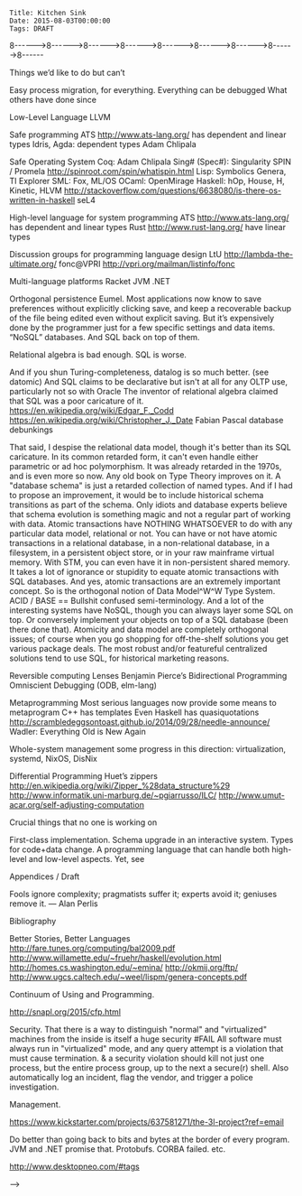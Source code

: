     Title: Kitchen Sink
    Date: 2015-08-03T00:00:00
    Tags: DRAFT

<!--

# Random ideas for future posts

    Title: Chapter 1: The Way Houyhnhnms Compute
    Date: 2015-08-02T10:56:46
    Tags: Introduction, Point of View, Simplicity

    Title: Chapter 2: Save Our Souls
    Date: 2015-08-03T01:10:00
    Tags: Persistence, Automation, Orthogonal Persistence, Domains

    Title: Chapter 3: The Houyhnhnm Version of Salvation
    Date: 2015-08-09T01:10:00
    Tags: Persistence, Orthogonal Persistence, Files, Versioning, Monitor

    Title: Chapter 4: Turtling down the Tower of Babel
    Date: 2015-08-24T19:51:01
    Tags: Persistence, Transience, Quality, Meta, Strategies, Turtles

    Title: Chapter 5: Non-Stop Change
    Date: 2015-09-08T23:54:23
    Tags: Live Upgrade, Upgrade, Types, Schema

    Title: Chapter 6: Kernel Is As Kernel Does
    Date: 2015-11-28T23:34:45
    Tags: Kernel, Resource Management, Abstraction, Enforcement, Security, Meta

    Title: Chapter 7: blah
    Date: 2015-12-13T14:15:16
    Tags: DRAFT


## Intros


Conversely, I grew more and more curious of how things were done in Houyhnhnm computing systems
that seemed hard to me while programming Human computer systems;
and as the conversation went on,
I took it as a challenge and as a matter of the Honor of the Human Race to discover things
where Human computer systems would shine in comparison to Houyhnhnm computing systems,
or at least where Houyhnhnm computing systems would suck even more than Human computer systems.

## Ownership

In a swarm of nanobots and wearable devices,
how do you respect the landowner while serving the owner?


### Casual Browsing ###

Persistence: History, forever.

Diff: notification of changes. Suggestions of changes.


### Applications ###

Delivering software as components, not applications (Human closest: browser plugins)

AOP: Modularity in implementation strategies


### Sentient-Computer interface

Failure of UX Design of the programmer experience.

Aspects: search.


### Conclusion

We discussed many hours, and eventually found that we could explain
the difference in approaches by a Houyhnhnm _computing_ system being a _live system_
based on the premise that the system stays always on
and evolves in internal interaction between machines and programmers,
whereas Human computer systems are [_cult of dead_](http://wiki.squeak.org/squeak/2950) systems
in programs never change then die taking all their data with them,
change happening as external commands from the programmer above.

By starting from the interactions and looking for general abstractions,
Houyhnhnms are able to provide a general solution
where Humans, starting from their devices and building only up
must implement a large variety of ad hoc tools.

That is because the basic premise of Human computer systems is that
change is external to programs, that it comes from Humans above,
in a one way command-and-obey interaction;
in Human computer systems,
programs are fixed entities that never change,
and any change requires that processes running the old programs must die,
taking all their data with them, to be replaced with new programs.
In other words, Human computer systems are
[_cult of dead_](http://wiki.squeak.org/squeak/2950) systems.
By contrast, Houyhnhnm computing systems are _live systems_,
where the code is not separate from the data,
but the two evolve together in a two-way interaction
with a Sentient being who isn't above but beside them.




### Bla blah

ASLR (Address Space Layout Randomization): symptom of deep problem.
<beach> You take a stupid OS and a stupid programming language vulnerable to attacks.
Instead of fixing them, you patch the thing by adding ASLR.  *boggle*!


Any opaque code is to be run in isolated virtual machines; even then,
security requires low-level code to be accompanied with proof that
suitable invariants are preserved, whereas those invariants are
preserved by construction if the code is delivered as written at a
higher level of abstraction. Thus even opaque code may be delivered
at a level that is source code if not for the author, at least for
whoever checks security.


Humans have many devices that they connect into networks, where bits are copied.
Houyhnhnms have a single system that they subdivide into domains,
between which data is distributed.


(Pure) Functional Programming Claims IRL
http://logicaltypes.blogspot.com/2015/08/pure-functional-programming-claims-irl.html


Not only does that make Houyhnhnm systems much simpler,
it also guarantees forever interoperability of every single piece data with any future system,
at whichever level of abstraction that data was defined.
If you want your data to remain relevant to your future self, or to be usable by other people, etc.,
you still need to wisely choose suitable algebraic data types,
to organize software into components with clean interfaces,
to pick appropriate policies that lead to suitably performant implementations,
to rely on suitable libraries.


### Houyhnhnms vs Martians

http://urbit.org/preview/~2015.9.25
https://medium.com/@urbit/design-of-a-digital-republic-f2b6b3109902

Amongst alien computing systems, one that can be contrasted with Houyhnhnm computing systems
is the Martian [Urbit](http://moronlab.blogspot.fr/2010/01/urbit-functional-programming-from.html).

Houyhnhnm strategies can be contrasted with Urbit _jets_.
Both are meta-level implementation optimizations;
but Urbit jets are a fixed number of strategies built into the system for a fixed language,
whereas new Houyhnhnm strategies can be written by users for any language they want to use.
Urbit is still a "build upwards only" system.

Of course, Urbit has the important advantage
that it has working code that is readily available to Humans,
whereas no Human is known to have actually seen a Houyhnhnm computing system, or reimplemented one.

OWNERSHIP
Beware: purely technical solutions to social problems.
That said, technology certainly shapes society. E.g. gun powder.

Determinism: YES

Lack of linearity : blind spot for the system, nor able to formalize am essential part of its behavior.

Low-level: it's a bootstrap loader rather than an OS. It emphasizes the wrong level of abstraction... And yes, using "jets" it can be all optimized away... But then what was gained? Nothing. Precision, maybe. But then any sufficiently formal system will do. No abstraction: like set theory vs category theory, is a bad foundation because it's too low level. Simple in the small (for small self contained metatheorems) vs simple in the large (for large inhabitable structures).


-------------------------------------------------------------------------------

### Version Incompatibilities

When integrating software as well as in other software development
endeavors, it is good to be able to detect errors early and close to
the change that caused them, rather than late and far from that
change.  Therefore, when some developer knows that some versions of
some modules are incompatible with some versions of other modules, it
is good for that information to be declared so that the
incompatibility be diagnosed and addressed early on, rather than to
wait for a catastrophic failure to happen much later during the build,
or worse in production. (Note that when some combination of versions
is known to work, there is already a way to declare it, by promoting
these versions together in an integration branch.) But there are
rules on how these declarations may be done properly, and they follow
from the Houyhnhnm law of configuration design: _Thou shalt allow each
one to contribute what one knows when one knows it, and thou shalt not
either require or allow anyone to contribute what one doesn't actually
know._

Every new version of any module essentially claims: _thou shalt not
use an earlier version (in this branch)_. Indeed, it fixes known bugs,
introduces needed features, or otherwise improves the software (or
else no one would have bothered to write that version, or to merge it
into their branch of interest); otherwise it wouldn't have been
committed; and it passes all the tests that qualify it to be in that
branch, so is no worse than previous versions, as far as those tests
go. Of course, that version might not make it to more widely tested
branches; but indeed, it won't make it there, so won't be there to
make that claim. In any case, the incompatibility with other versions
of the same module is obvious, and so is the policy as to which
version to prefer in case of doubt or conflict. What is more
interesting is the case of incompatibilities between versions of
different modules.

When the _author_ of a module A initially starts _using_ another
module B, then releases a version of A, he may declare the version of
B he used as a prerequisite for using A. Indeed, if he used a stable
version of B, there should be no reason to ever use an older version
of B, that if B is well-maintained will cause old bugs to resurface
and possibly required features to disappear. And if he used an
unstable version of B, he should only have done that because his
module A needed a recent improvement to B that wasn't released in a
more stable branch. In both cases, he is reasonably justified in
publishing this version requirement. Of course, he may revise this
requirement later, if he somehow has echoes of A passing all tests and
working correctly with an earlier stable version of B, or if he tries
with a stable release of B that includes the features he needs, and
decides to advertise _that_ instead of the unstable version he used
initially.

It's also a good thing to declare incompatibility with old versions
you know not to work. You've seen those versions, you know why trying
to use them will cause headaches to whoever tries to use them (and to
you when they come whining about it). So you forbid them. Users must
use a newer version with fixes to known issues. Fewer headaches.

Now, what's bad is when you're an author and you declare
incompatibility with future versions you can't possibly have seen. In
particular, it's bad if you specify an exact version for a dependency,
rather than a minimum version. Indeed, not only you can't know that
future versions will be incompatible, but it is almost guaranteed that
sooner or later, in that dependency there _will_ be a found a bug, an
essential feature that is lacking, or worse, a major security issue;
and, that will cause its version to be bumped past what you
arbitrarily declared to be the maximum compatible value. People will
_have_ to upgrade, and your declaration will only make it harder, for
now they will have to patch out your declaration. If everyone did
that, hundreds of libraries might have to be recursively patched
everytime the version changes in some dependency at the bottom of the
dependency graph.

Build files, written by a module's _author_, must almost never contain
maximum version information for dependencies. Very rare exceptions
include analyses, benchmarks, patches, exploits, etc., based on an
exact version of some software artifact (e.g. known firmware version).
On the other hand, when build files are distributed separately from the
source they are supposed to build, it makes sense to include version
identification for said source (as opposed to its dependencies) in the
build file itself.

It is the _integrator_'s role to build, test and release many modules
together; he is the one who will have to select the exact versions of
every module involved in his system. When authors try to do the job of
the integrator even though they cannot possibly have the contextual
information required, they are bound to fail.


-------------------------------------------------------------------------------

Build files are tools for _authors_ and _users_, not integrators. If
some weird integrator wants to use a build file to track versions,
rather than git, he's wrong, because for most libraries asd version
strings do not completely identify the exact code being used. Even
assuming asdf version strings were enough, and/or were a useful
checksum, this still shouldn't be a feature of a regular ASDF system.
If this software integrator wants to specify exact and/or future
versions in a defsystem, he first will have to define a subclass of
SYSTEM that will allow those specifications.

If a controversial major incompatibility is
introduced that causes a lot of software not to migrate to the new
API, the right thing to do is to fork the damn library. Either the old
API or new API will have to go by a new name.

You can keep calling your software informally Python 2 and Python 3,
but the system-name as far as ASDF is concerned will be "cl-python2"
and "cl-python3". If the old one was called "cl-python" and you want
to keep the name after the major incompatible API changes, you have to
tell those who refuse to upgrade that they will have to fork your
library and they will from now on have to use "cl-python2" as their
dependency instead of "cl-python".

ASDF has restrictions on the version strings it accepts. It's OK to
have restrictions on the naming conventions users may have. No, you
can't have two divergent majorly incompatible libraries have the same
name, be distinguished by version only, and expect the ASDF version
system to help you. Just nope.

Emergency patches are sometimes necessary, but they are not meant to
be permanent solutions. It's sometimes necessary to do gross hacks due
to imminent deadlines but that's not a reason to bless them as the
right way to do things.

If your system depends on xmls 1.2 but won't work with xmls 1.3, there
are three real permanent solutions:
a) fix your system and/or the latest xmls so they will work together,
and declare a dependency on the latest (maybe fixed) xmls.
b) fork xmls 1.2 to preserve its API and/or implementation forever,
since it is somehow superior for your purposes.
c) introduce a new system xmls-1.2-compatibility that implements the
missing pieces of the xmls 1.2 API on top of the xmls 1.3 API, if
that's possible and sufficient for your purposes but the maintainer
somehow refuses to do so.

But pretending that there is still a single entity "xmls" when in
actuality there has been a fork in the API with permanent divergent
user communities, is always the wrong thing to do. It's as if ffmpeg
and libav both kept the same name despite being complete forks.

No, I use the "moral" vocabulary with no stronger feelings than you
have about providing a service that fits a case that occurs. My
"should" and your "fit" are actually the same concept under different
names. — My apologies for any misunderstanding due to this mismatch in
vocabulary being used.

I believe the central difference between our stances is that I have
recently come to clearly distinguish the two roles of USER and of
INTEGRATOR, that most people seem to confuse at times, and maybe you
included at this time.

As a USER of library XMLS, you have no right to exclude future
versions. That's just not one of your prerogatives. If you're
permanently unhappy with the new versions, you can fork project XMLS,
but you can't declare the future out of existence.

As an INTEGRATOR of a project that uses library XMLS, you're very much
dealing with the present, and indeed, may and sometimes MUST include
unreleased patches to it, and/or withhold upgrade to a new version
with unresolved issues. That's not just your prerogative, that's your
duty and the whole point of your job.

As a WRITER of library XMLS, you get to specify the right way to use
it, to deprecate old usage patterns, etc. If you frequently break
things under the feet of your users without offering a simple way to
upgrade and without sending patches to your known users, you'll piss
them off and maybe they'll fork the project under your feet eventually
or attempt a hostile takeover. Then there will be two projects with
distinct names and/or even more confusion. So be nice, and try to
offer them easy upgrade paths, etc. But ultimately, you're the master
of your ship, and if you decide an old API was buggy, a concurrency
and/or security issue, an unsalvageable mess that cannot be saved —
it's your call to tell your users to man up and adopt the new better
API that solves those essential issues. Or maybe you should be forking
your own project and changing its name if fixing it requires a
completely new API and there's no plan to support existing users.

Often, the same developer wears multiple caps part-time: co-WRITER of
a library A, USER of it in some system B you also co-write, and
INTEGRATOR of some application C that includes it. That's OK. But keep
things separate.

As a WRITER of system B and USER of library A, you can read the git
repo of A, but cannot assume write access to it. And you just cannot
assume that every future INTEGRATOR of every future application
C1...CN will be using any particular version of A; indeed an
"emergency due to an imminent deadline" may very well force each of
said INTEGRATOR at completely different times to each include an
urgent security patch to A, or a forced upgrade, etc. Unless system B
is never ever used by any other application than a single application
C, you just cannot assume control over C when you write system B. And
if you can, then B is actually C and specifying a prohibition on
future version adds little or nothing to the exact version of A
recorded in the source control for C: as an INTEGRATOR, unless a mere
USER, you *do* keep each and every dependency under source control.

Note that in the case of ASDF, the WRITER of ASDF is both the writer
of a library, ASDF itself, and or an application, ASDF-TOOLS that
tests ASDF. As the former, you specifically want to NOT specify any
dependency, as ASDF the library must be capable of running with any
and every past present and future version of every non-broken system.
As the latter, you're an integrator and want a completely reproducible
set of libraries based on which to run your tests. Our current use of
git submodules addresses both usage cases, though awkwardly so.
Another solution might be to split ASDF-TOOLS into a separate
repository indeed.

The .asd file for system B is authored by the WRITER of B who is as
such a USER of A, and has no control or relationship to the INTEGRATOR
of C.

Once again, it's OK to use a horrible kluge when under pressure. But
while it's a solution for the INTEGRATOR who releases an application
that depends on an old variant of the library it is no permanent
solution for the USER whose system uses an obsolete API. And if you
are to go forward as the WRITER of the library that uses an obsolete
API, then some day you'll have to pay, one way or the other. In other
words, you've just accrued TECHNICAL DEBT. To pay it, you may:

1- Fix your project to use the latest upstream library (or switch to
another, better one).
2- Introduce a backward compatibility library that implements the old
API on top of the old one (or of different better-managed library).
3- Fork the upstream library because it sucks and/or has stopped
supporting your use case, and rename everything with a few regexps.
4- Take over the upstream library, declare the new API a heresy, and
the old API the One True API. That works great if the library dies or
falls into being unmaintained and unused, and you are its only user
and/or few users if any have adopted the new API because it actually
sucks.
5- Fork the entire world, declare that the new API never happened.
It's very much like option 4, except that the rest of the world
doesn't believe you.
6- Your lucky project manages to die and/or you manage to leave it
before having to pay its debts. Yay! "Not my problem anymore."

Declaring an upper limit on version compatibility is a semi-formal way
of going into solution 5 or 6.

Note that ASDF version strings, that you here call "versioned software",
are really an API compatibility version, and thus maybe Dan Barlow was right
to model them after Linux .so numbers, even though the
"major number as compatibility breaker" didn't pan out in the end,
due to the model of Lisp software distribution as source differing
from the model of C software distribution as binaries.
So let's speak of software versions and version control
vs api versions and api constraints.

As a WRITER or one system B and USER of another system C,
you have control both software version and api version for B,
but you don't control software version for C and
can only loosely specify api constraints for C.

As a WRITER of C, you control both software version and api version for C,
but neither software version for B, nor api version for B.
[[[Although — maybe we could add a :breaks statement in the defsystem for C,
just like Debian does. This would allow you to warn users against using
known-broken combinations. Or this could be specified in a separate file
that comes with C. In any case, you should only be allowed to specify
known constraints about past releases, and that means putting the
incompatibility
constraint in C and not in B.]]]

As an INTEGRATOR of application A, you control all software versions
for all transitive dependencies of A on your system, including B and C.
Since this trumps control over api versions, you have no interest whatsoever
in adding constraints on api versions, because they would be redundant
underspecifications. You check the existing ones, but you don't need
gratuitously add your own. You otherwise try to be a USER of all dependencies
and if possible a WRITER of none, though you sometimes have to make
local patches
to B and/or C.

If as a USER or INTEGRATOR you have local patches to some dependencies,
and want to register the incompatibility because it is not going to be
resolved any time soon, then send a patch to C that declares the incompatibility
with old versions of B. But patching B to declare incompatibility with future
versions of C is always the wrong thing. See previous email about the right
things you may do.

> Even when using VCS it can be helpful.  I work with people who
> concurrently work on multiple different lisp-based projects.  Those
> projects use different mixes of libraries, and at times even different
> versions of the same library in different projects.  Sometimes,
> inadvertently, ASDF settings can bleed through from one project to
> another.  In such cases -- event when VCSes are pervasively used -- it
> can be quite helpful to have version metadata.
>
It's OK to have different mixes of libraries.
Check the diverging bits in separate file hierarchies and
export a different CL_SOURCE_REGISTRY.
To prevent accident, maintain hygiene and have different windows of
different colors.
If no top-level project is visible from the CL_SOURCE_REGISTRY of the
other projects,
you have a simple way to prevent building something in the wrong environment.
You'll want separate Emacs processes each with its own SLIME, anyway.



------>8------>8------>8------>8------>8------>8------>8------>8------>8------


Things we’d like to do but can’t


Easy process migration, for everything.
Everything can be debugged
What others have done since

Low-Level Language
LLVM

Safe programming
ATS http://www.ats-lang.org/ has dependent and linear types
Idris, Agda: dependent types
Adam Chlipala

Safe Operating System
Coq: Adam Chlipala
Sing# (Spec#): Singularity
SPIN / Promela http://spinroot.com/spin/whatispin.html
Lisp: Symbolics Genera, TI Explorer
SML: Fox, ML/OS
OCaml: OpenMirage
Haskell: hOp, House, H, Kinetic, HLVM http://stackoverflow.com/questions/6638080/is-there-os-written-in-haskell
seL4


High-level language for system programming
ATS http://www.ats-lang.org/ has dependent and linear types
Rust http://www.rust-lang.org/ have linear types

Discussion groups for programming language design
LtU http://lambda-the-ultimate.org/
fonc@VPRI http://vpri.org/mailman/listinfo/fonc

Multi-language platforms
Racket
JVM
.NET

Orthogonal persistence
Eumel.
Most applications now know to save preferences without explicitly clicking save, and keep a recoverable backup of the file being edited even without explicit saving. But it’s expensively done by the programmer just for a few specific settings and data items.
“NoSQL” databases. And SQL back on top of them.

Relational algebra is bad enough. SQL is worse.

And if you shun Turing-completeness, datalog is so much better. (see datomic)
And SQL claims to be declarative but isn't at all for any OLTP use, particularly not so with Oracle
The inventor of relational algebra claimed that SQL was a poor caricature of it.
https://en.wikipedia.org/wiki/Edgar_F._Codd
https://en.wikipedia.org/wiki/Christopher_J._Date
Fabian Pascal database debunkings

That said, I despise the relational data model, though it's better than its SQL caricature. In its common retarded form, it can't even handle either parametric or ad hoc polymorphism. It was already retarded in the 1970s, and is even more so now.
Any old book on Type Theory improves on it.
A "database schema" is just a retarded collection of named types.
And if I had to propose an improvement, it would be to include historical schema transitions as part of the schema.
Only idiots and database experts believe that schema evolution is something magic and not a regular part of working with data.
Atomic transactions have NOTHING WHATSOEVER to do with any particular data model, relational or not.
You can have or not have atomic transactions in a relational database, in a non-relational database, in a filesystem, in a persistent object store, or in your raw mainframe virtual memory. With STM, you can even have it in non-persistent shared memory. It takes a lot of ignorance or stupidity to equate atomic transactions with SQL databases.
And yes, atomic transactions are an extremely important concept. So is the orthogonal notion of Data Model^W^W Type System.
ACID / BASE == Bullshit confused semi-terminology.
And a lot of the interesting systems have NoSQL, though you can always layer some SQL on top. Or conversely implement your objects on top of a SQL database (been there done that). Atomicity and data model are completely orthogonal issues; of course when you go shopping for off-the-shelf solutions you get various package deals. The most robust and/or featureful centralized solutions tend to use SQL, for historical marketing reasons.



Reversible computing
Lenses
Benjamin Pierce’s Bidirectional Programming
Omniscient Debugging (ODB, elm-lang)

Metaprogramming
Most serious languages now provide some means to metaprogram
C++ has templates
Even Haskell has quasiquotations http://scrambledeggsontoast.github.io/2014/09/28/needle-announce/
Wadler: Everything Old is New Again

Whole-system management
some progress in this direction: virtualization, systemd, NixOS, DisNix


Differential Programming
Huet’s zippers http://en.wikipedia.org/wiki/Zipper_%28data_structure%29
http://www.informatik.uni-marburg.de/~pgiarrusso/ILC/
http://www.umut-acar.org/self-adjusting-computation


Crucial things that no one is working on

First-class implementation.
Schema upgrade in an interactive system.
Types for code+data change.
A programming language that can handle both high-level and low-level aspects. Yet, see

Appendices / Draft

Fools ignore complexity; pragmatists suffer it; experts avoid it; geniuses remove it. — Alan Perlis

Bibliography

Better Stories, Better Languages http://fare.tunes.org/computing/bal2009.pdf
http://www.willamette.edu/~fruehr/haskell/evolution.html
http://homes.cs.washington.edu/~emina/
http://okmij.org/ftp/
http://www.ugcs.caltech.edu/~weel/lispm/genera-concepts.pdf


Continuum of Using and Programming.

http://snapl.org/2015/cfp.html


Security.
That there is a way to distinguish "normal" and "virtualized" machines from the inside is itself a huge security #FAIL
All software must always run in "virtualized" mode, and any query attempt is a violation that must cause termination.
& a security violation should kill not just one process, but the entire process group, up to the next a secure(r) shell.
Also automatically log an incident, flag the vendor, and trigger a police investigation.



Management.

https://www.kickstarter.com/projects/637581271/the-3l-project?ref=email


Do better than going back to bits and bytes at the border of every program.
JVM and .NET promise that. Protobufs. CORBA failed. etc.

http://www.desktopneo.com/#tags

-->
